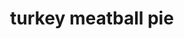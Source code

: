 ---
id: 593044f844e3ce00113dfb66
servings: 5
notes:
directions: 'preheat oven to 425 degrees f.
in a small bowl beat 1 egg with 1 teaspoon water. set aside.
in a large mixing bowl combine celery; carrots; onion; garlic; parsley; breadcrumbs; parmesan; 1 teaspoon salt; and 1/2 teaspoon pepper. mix well.
add 1 egg and turkey; mix until just combined. do not overmix.
form 1 1/2\\ meatballs.
in a large skillet over medium-high heat drizzle olive oil and sauté meatballs until golden brown; about 3 to 5 minutes.
in a 9\\ pie dish or baking dish spread 1 cup of tomato sauce and arrange meatballs in an even layer. top with remaining tomato sauce; sprinkle mozzarella and arrange puff pastry pieces in a circular pattern. less overlap will help the puff pastry rise.
brush lightly with egg wash and bake until pastry is golden brown; about 15 to 20 minutes.
garnish with parsley and serve immediately.\'
ingredients: '2 eggs
1/2 c. chopped celery
1/2 c. chopped carrots
1/2 c. chopped onion
2 garlic cloves; chopped
1/2 c. chopped parsley; plus more for garnish
1 c. panko breadcrumbs
1/4 c. freshly grated parmesan
kosher salt
freshly ground black pepper
1 lb. ground turkey
2 c. prepared tomato sauce
1 c. cubed fresh mozzarella
1 puff pastry sheet; thawed and cut into rectangles; keep chilled'
rating: 4
ease: time consuming
category: main course
href: 'https://www.delish.com/cooking/recipe-ideas/recipes/a49104/turkey-meatball-pie-recipe/'
totalTime:
cookTime:
prepTime:
title: turkey meatball pie

path: /turkey-meatball-pie
---